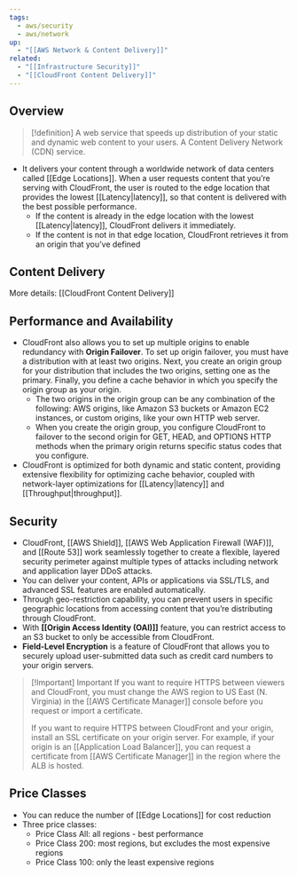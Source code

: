 ```yaml
---
tags:
  - aws/security
  - aws/network
up:
  - "[[AWS Network & Content Delivery]]"
related:
  - "[[Infrastructure Security]]"
  - "[[CloudFront Content Delivery]]"
---
```

## Overview

>[!definition]
>A web service that speeds up distribution of your static and dynamic web content to your users. A Content Delivery Network (CDN) service.

- It delivers your content through a worldwide network of data centers called [[Edge Locations]]. When a user requests content that you’re serving with CloudFront, the user is routed to the edge location that provides the lowest [[Latency|latency]], so that content is delivered with the best possible performance.
    - If the content is already in the edge location with the lowest [[Latency|latency]], CloudFront delivers it immediately.
    - If the content is not in that edge location, CloudFront retrieves it from an origin that you’ve defined

## Content Delivery

More details: [[CloudFront Content Delivery]]

## Performance and Availability

- CloudFront also allows you to set up multiple origins to enable redundancy with **Origin Failover**. To set up origin failover, you must have a distribution with at least two origins. Next, you create an origin group for your distribution that includes the two origins, setting one as the primary. Finally, you define a cache behavior in which you specify the origin group as your origin.
	- The two origins in the origin group can be any combination of the following: AWS origins, like Amazon S3 buckets or Amazon EC2 instances, or custom origins, like your own HTTP web server.
	- When you create the origin group, you configure CloudFront to failover to the second origin for GET, HEAD, and OPTIONS HTTP methods when the primary origin returns specific status codes that you configure.
- CloudFront is optimized for both dynamic and static content, providing extensive flexibility for optimizing cache behavior, coupled with network-layer optimizations for [[Latency|latency]] and [[Throughput|throughput]].

## Security

- CloudFront, [[AWS Shield]], [[AWS Web Application Firewall (WAF)]], and [[Route 53]] work seamlessly together to create a flexible, layered security perimeter against multiple types of attacks including network and application layer DDoS attacks.
- You can deliver your content, APIs or applications via SSL/TLS, and advanced SSL features are enabled automatically.
- Through geo-restriction capability, you can prevent users in specific geographic locations from accessing content that you’re distributing through CloudFront.
- With **[[Origin Access Identity (OAI)]]** feature, you can restrict access to an S3 bucket to only be accessible from CloudFront.
- **Field-Level Encryption** is a feature of CloudFront that allows you to securely upload user-submitted data such as credit card numbers to your origin servers.


> [!Important] Important
> If you want to require HTTPS between viewers and CloudFront, you must change the AWS region to US East (N. Virginia) in the [[AWS Certificate Manager]] console before you request or import a certificate.
> 
> If you want to require HTTPS between CloudFront and your origin, install an SSL certificate on your origin server. For example, if your origin is an [[Application Load Balancer]], you can request a certificate from [[AWS Certificate Manager]] in the region where the ALB is hosted.

## Price Classes

- You can reduce the number of [[Edge Locations]] for cost reduction
- Three price classes:
	- Price Class All: all regions - best performance
	- Price Class 200: most regions, but excludes the most expensive regions
	- Price Class 100: only the least expensive regions
